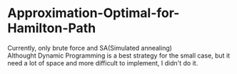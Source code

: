# Approximation-Optimal-for-Hamilton-Path
Currently, only brute force and SA(Simulated annealing)  
Althought Dynamic Programming is a best strategy for the small case, but it need a lot of space and more difficult to implement, I didn't do it. 
